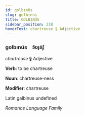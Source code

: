 ```yaml
---
id: golbınüs
slug: golbınüs
title: GOLBINÜS
sidebar_position: 238
hoverText: chartreuse § Adjective
---
```


### golbınüs&emsp;<span kind="abugida">ꜿ͊ʋȷƨ́ʄ</span>

*chartreuse* **§** Adjective

**Verb**: to be chartreuse

**Noun**: chartreuse-ness

**Modifier**: chartreuse

Latin galbinus undefined

*Romance Language Family*